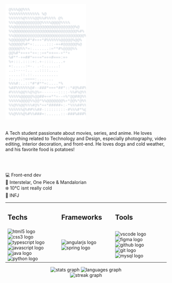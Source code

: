 



<a href="https://github.com/LucasKazuhiro/LucasKazuhiro">
<picture>   
<img alt="ascii-profile" src="card-dark-mode.svg" width="50%">
</picture>
</a>



<br>
<br>
<p>
A Tech student passionate about movies, series, and anime. He loves everything related to Technology and Design, especially photography, video editing, interior decoration, and front-end. He loves dogs and cold weather, and his favorite food is potatoes!
</p>
<br><br>

💻 Front-end dev <br>
🎥 Interstelar, One Piece & Mandalorian <br>
❄️ 10°C isnt really cold <br>
💭 INFJ <br>



<table>
<tr>
<th> <h2 align="left">Techs</h2> </th>
<th> <h2 align="left">Frameworks</h2> </th>
<th> <h2 align="left" >Tools</h2> </th>
</tr>

<tr>

<td width="33%">
<div align="left">
<img src="https://skillicons.dev/icons?i=html" height="30" alt="html5 logo"  />
<img width="12" />
<img src="https://skillicons.dev/icons?i=css" height="30" alt="css3 logo"  />
<img width="12" />
<img src="https://skillicons.dev/icons?i=ts" height="30" alt="typescript logo"  />
<img width="12" />
<img src="https://skillicons.dev/icons?i=js" height="30" alt="javascript logo"  />
<img width="12" />
<img src="https://skillicons.dev/icons?i=java" height="30" alt="java logo"  />
<img width="12" />
<img src="https://skillicons.dev/icons?i=py" height="30" alt="python logo"  />
</div>
</td>

<td width="33%">
<div align="left">
<img src="https://skillicons.dev/icons?i=angular" height="30" alt="angularjs logo"  />
<img src="https://skillicons.dev/icons?i=spring" height="30" alt="spring logo"  />
</div>
</td>

<td width="33%">
<div align="left">
<img src="https://skillicons.dev/icons?i=vscode" height="30" alt="vscode logo"  />
<img width="12" />
<img src="https://skillicons.dev/icons?i=figma" height="30" alt="figma logo"  />
<img width="12" />
<img src="https://skillicons.dev/icons?i=github" height="30" alt="github logo"  />
<img width="12" />
<img src="https://skillicons.dev/icons?i=git" height="30" alt="git logo"  />
<img width="12" />
<img src="https://skillicons.dev/icons?i=mysql" height="30" alt="mysql logo"  />
</div>
</td>

</tr>
</table>





<div id="plots">
<div align="center">
<img src="https://github-readme-stats.vercel.app/api?username=LucasKazuhiro&hide_title=false&hide_rank=false&show_icons=true&include_all_commits=true&count_private=true&disable_animations=false&theme=aura&locale=en&hide_border=true&order=1&custom_title=My%20Stats%20on%20Github" height="190" alt="stats graph"  />
<img src="https://github-readme-stats.vercel.app/api/top-langs?username=LucasKazuhiro&locale=en&hide_title=false&layout=compact&card_width=320&langs_count=5&theme=aura&hide_border=true&order=2&custom_title=Languages" height="190" alt="languages graph"  />
</div>

<div align="center">
<img src="https://streak-stats.demolab.com?user=LucasKazuhiro&locale=en&mode=weekly&theme=aura&hide_border=true&border_radius=5&order=3" height="190" alt="streak graph"  />
</div>



</div>
</div>


